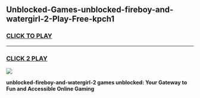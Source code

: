 
## Unblocked-Games-unblocked-fireboy-and-watergirl-2-Play-Free-kpch1
<h3>
<a href="https://premium76.site?title=unblocked-fireboy-and-watergirl-2&ref=20M">CLICK TO PLAY</a></h3>
<hr>

<h3>
<a href="https://premium76.site?title=unblocked-fireboy-and-watergirl-2&ref=20M">CLICK 2 PLAY</a>
  
</h3>

<a href="https://premium76.site?title=unblocked-fireboy-and-watergirl-2&ref=19M"><img src="https://clearcache.store/games.png"></a>


**unblocked-fireboy-and-watergirl-2 games unblocked: Your Gateway to Fun and Accessible Online Gaming**
